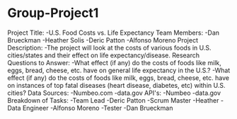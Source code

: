 # Group-Project1
Project Title:
  -U.S. Food Costs vs. Life Expectancy
Team Members: 
  -Dan Brueckman
  -Heather Solis
  -Deric Patton
  -Alfonso Moreno
Project Description:
  -The project will look at the costs of various foods in U.S. cities/states and their effect on life expectancy/disease. 
Research Questions to Answer:
  -What effect (if any) do the costs of foods like milk, eggs, bread, cheese, etc. have on general life expectancy in the U.S.? 
  -What effect (if any) do the costs of foods like milk, eggs, bread, cheese, etc. have on instances of top fatal diseases (heart disease, diabetes, etc) within U.S. cities? 
Data Sources:
  -Numbeo.com
  -data.gov
API's: 
  -Numbeo
  -data.gov
Breakdown of Tasks:
  -Team Lead
    -Deric Patton
  -Scrum Master
    -Heather
  -Data Engineer
    -Alfonso Moreno
  -Tester
    -Dan Brueckman 
